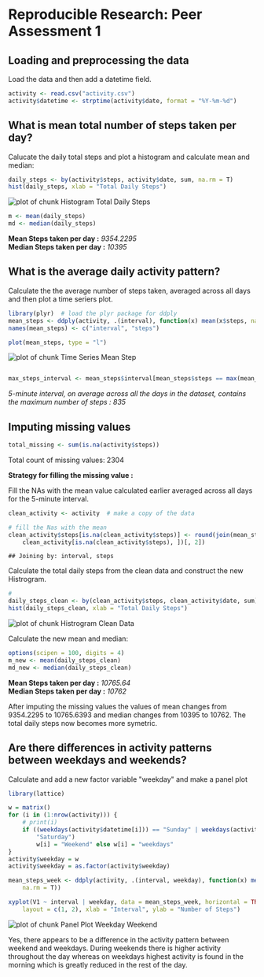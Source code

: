 # Reproducible Research: Peer Assessment 1


## Loading and preprocessing the data
Load the data and then add a datetime field.


```r
activity <- read.csv("activity.csv")
activity$datetime <- strptime(activity$date, format = "%Y-%m-%d")
```



## What is mean total number of steps taken per day?

Calucate the daily total steps and plot a histogram and calculate  mean and median:

```r
daily_steps <- by(activity$steps, activity$date, sum, na.rm = T)
hist(daily_steps, xlab = "Total Daily Steps")
```

![plot of chunk Histogram Total Daily Steps](figure/Histogram_Total_Daily_Steps.png) 

```r
m <- mean(daily_steps)
md <- median(daily_steps)
```


**Mean Steps taken per day :** *9354.2295*  
**Median Steps taken per day :** *10395*  


## What is the average daily activity pattern?
Calculate the the average number of steps taken, averaged across all days and then plot a time seriers plot.


```r
library(plyr)  # load the plyr package for ddply
mean_steps <- ddply(activity, .(interval), function(x) mean(x$steps, na.rm = T))
names(mean_steps) <- c("interval", "steps")

plot(mean_steps, type = "l")
```

![plot of chunk Time Series Mean Step](figure/Time_Series_Mean_Step.png) 

```r

max_steps_interval <- mean_steps$interval[mean_steps$steps == max(mean_steps$steps)]
```


*5-minute interval, on average across all the days in the dataset, contains the maximum number of steps : 835*

## Imputing missing values



```r
total_missing <- sum(is.na(activity$steps))
```


Total count of missing values: 2304

**Strategy for filling the missing value :** 

Fill the NAs with the mean value calculated earlier averaged across all days for the 5-minute interval.


```r
clean_activity <- activity  # make a copy of the data

# fill the Nas with the mean
clean_activity$steps[is.na(clean_activity$steps)] <- round(join(mean_steps, 
    clean_activity[is.na(clean_activity$steps), ])[, 2])
```

```
## Joining by: interval, steps
```


Calculate the total daily steps from the clean data and construct the new Histrogram.


```r
# 
daily_steps_clean <- by(clean_activity$steps, clean_activity$date, sum)
hist(daily_steps_clean, xlab = "Total Daily Steps")
```

![plot of chunk Histrogram Clean Data](figure/Histrogram_Clean_Data.png) 


Calculate the new mean and median:

```r
options(scipen = 100, digits = 4)
m_new <- mean(daily_steps_clean)
md_new <- median(daily_steps_clean)
```


**Mean Steps taken per day :** *10765.64*  
**Median Steps taken per day :** *10762* 

After imputing the missing values the values of mean changes from 9354.2295 to 10765.6393 and median changes from 10395 to 10762. The total daily steps now becomes more symetric.

## Are there differences in activity patterns between weekdays and weekends?

Calculate and add a new factor variable "weekday" and make a panel plot

```r
library(lattice)

w = matrix()
for (i in (1:nrow(activity))) {
    # print(i)
    if ((weekdays(activity$datetime[i])) == "Sunday" | weekdays(activity$datetime[i]) == 
        "Saturday") 
        w[i] = "Weekend" else w[i] = "weekdays"
}
activity$weekday = w
activity$weekday = as.factor(activity$weekday)

mean_steps_week <- ddply(activity, .(interval, weekday), function(x) mean(x$steps, 
    na.rm = T))

xyplot(V1 ~ interval | weekday, data = mean_steps_week, horizontal = TRUE, type = "l", 
    layout = c(1, 2), xlab = "Interval", ylab = "Number of Steps")
```

![plot of chunk Panel Plot Weekday Weekend](figure/Panel_Plot_Weekday_Weekend.png) 


Yes, there appears to be a difference in the activity pattern between weekend and weekdays. During weekends there is higher activity throughout the day whereas on weekdays highest activity is found in the morning which is greatly reduced in the rest of the day.


